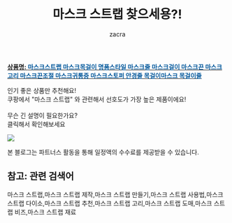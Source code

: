 ﻿---
layout: post
title:  "마스크 스트랩 찾으세용?!"
author: zacra
categories: [ 아이템 ]
tags: [마스크 스트랩,마스크 스트랩 제작,마스크 스트랩 만들기,마스크 스트랩 사용법,마스크 스트랩 다이소,마스크 스트랩 추천,마스크 스트랩 고리,마스크 스트랩 도매,마스크 스트랩 비즈,마스크 스트랩 재료]
image: https://static.coupangcdn.com/image/vendor_inventory/66cd/359f019db6909e9850458bdf209245fd4b5775155dc5ae4596fdf2ceca7f.jpg 
description: "쿠팡에서 마스크 스트랩 관련 키워드로 가장 고객 선호도가 높은 제품이랍니다."
rating: 4.5
---

<a href="https://link.coupang.com/re/AFFSDP?lptag=AF8407795&pageKey=2160667949&itemId=3670450587&vendorItemId=71655837854&traceid=V0-153-b364be766385d513"><b>상품명: <font color='#01579B'>마스크스트랩 마스크목걸이 명품스타일 마스크줄 마스크걸이 마스크끈 마스크고리 마스크끈조절 마스크귀통증 마스크스토퍼 안경줄 목걸이마스크 목걸이줄</font></b></a>

인기 좋은 상품만 추천해요!<br/>
쿠팡에서 "마스크 스트랩" 와 관련해서 선호도가 가장 높은 제품이에요!<br/><br/>
무슨 긴 설명이 필요한가요?  
클릭해서 확인해보세요


<a href="https://link.coupang.com/re/AFFSDP?lptag=AF8407795&pageKey=2160667949&itemId=3670450587&vendorItemId=71655837854&traceid=V0-153-b364be766385d513"><img src="https://thumbnail7.coupangcdn.com/thumbnails/remote/q89/image/vendor_inventory/faff/ce69079483c23a6d317578014eef8d420e5a83033a0af4a248b5ecb34007.jpg"></a> 

본 블로그는 파트너스 활동을 통해 일정액의 수수료를 제공받을 수 있습니다.

## 참고: 관련 검색어    
마스크 스트랩,마스크 스트랩 제작,마스크 스트랩 만들기,마스크 스트랩 사용법,마스크 스트랩 다이소,마스크 스트랩 추천,마스크 스트랩 고리,마스크 스트랩 도매,마스크 스트랩 비즈,마스크 스트랩 재료